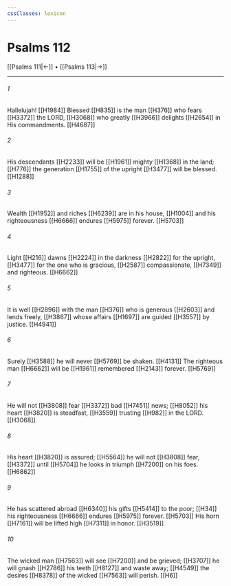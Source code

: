 ```yaml
---
cssClasses: lexicon
---
```


# Psalms 112

[[Psalms 111|←]] • [[Psalms 113|→]]

---

###### 1
Hallelujah! [[H1984]] Blessed [[H835]] is the man [[H376]] who fears [[H3372]] the LORD, [[H3068]] who greatly [[H3966]] delights [[H2654]] in His commandments. [[H4687]]

###### 2
His descendants [[H2233]] will be [[H1961]] mighty [[H1368]] in the land; [[H776]] the generation [[H1755]] of the upright [[H3477]] will be blessed. [[H1288]]

###### 3
Wealth [[H1952]] and riches [[H6239]] are in his house, [[H1004]] and his righteousness [[H6666]] endures [[H5975]] forever. [[H5703]]

###### 4
Light [[H216]] dawns [[H2224]] in the darkness [[H2822]] for the upright, [[H3477]] for the one who is gracious, [[H2587]] compassionate, [[H7349]] and righteous. [[H6662]]

###### 5
It is well [[H2896]] with the man [[H376]] who is generous [[H2603]] and lends freely, [[H3867]] whose affairs [[H1697]] are guided [[H3557]] by justice. [[H4941]]

###### 6
Surely [[H3588]] he will never [[H5769]] be shaken. [[H4131]] The righteous man [[H6662]] will be [[H1961]] remembered [[H2143]] forever. [[H5769]]

###### 7
He will not [[H3808]] fear [[H3372]] bad [[H7451]] news; [[H8052]] his heart [[H3820]] is steadfast, [[H3559]] trusting [[H982]] in the LORD. [[H3068]]

###### 8
His heart [[H3820]] is assured; [[H5564]] he will not [[H3808]] fear, [[H3372]] until [[H5704]] he looks in triumph [[H7200]] on his foes. [[H6862]]

###### 9
He has scattered abroad [[H6340]] his gifts [[H5414]] to the poor; [[H34]] his righteousness [[H6666]] endures [[H5975]] forever. [[H5703]] His horn [[H7161]] will be lifted high [[H7311]] in honor. [[H3519]]

###### 10
The wicked man [[H7563]] will see [[H7200]] and be grieved; [[H3707]] he will gnash [[H2786]] his teeth [[H8127]] and waste away; [[H4549]] the desires [[H8378]] of the wicked [[H7563]] will perish. [[H6]]

